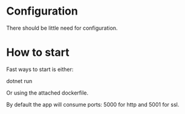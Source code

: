 # Configuration

There should be little need for configuration.

# How to start

Fast ways to start is either:

dotnet run

Or using the attached dockerfile.

By default the app will consume ports: 5000 for http and 5001 for ssl.
